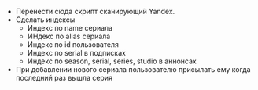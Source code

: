  - Перенести сюда скрипт сканирующий Yandex.
 - Сделать индексы
      - Индекс по name сериала
      - ИНдекс по alias сериала
      - Индекс по id пользователя
      - Индекс по serial в подписках
      - Индекс по season, serial, series, studio в аннонсах
 - При добавлении нового сериала пользователю присылать ему когда последний раз вышла серия